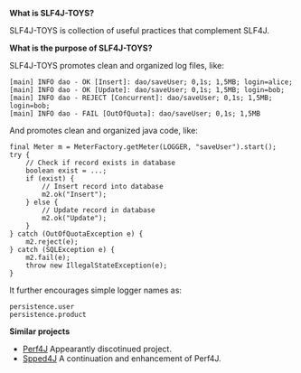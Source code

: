 **What is SLF4J-TOYS?**

SLF4J-TOYS is collection of useful practices that complement SLF4J.

**What is the purpose of SLF4J-TOYS?**

SLF4J-TOYS promotes clean and organized log files, like:
```
[main] INFO dao - OK [Insert]: dao/saveUser; 0,1s; 1,5MB; login=alice; 
[main] INFO dao - OK [Update]: dao/saveUser; 0,1s; 1,5MB; login=bob; 
[main] INFO dao - REJECT [Concurrent]: dao/saveUser; 0,1s; 1,5MB; login=bob; 
[main] INFO dao - FAIL [OutOfQuota]: dao/saveUser; 0,1s; 1,5MB
```

And promotes clean and organized java code, like:
```
final Meter m = MeterFactory.getMeter(LOGGER, "saveUser").start();
try {
    // Check if record exists in database   
    boolean exist = ...;
    if (exist) {
        // Insert record into database
        m2.ok("Insert");
    } else {
        // Update record in database
        m2.ok("Update");
    }
} catch (OutOfQuotaException e) {
    m2.reject(e);
} catch (SQLException e) {
    m2.fail(e);
    throw new IllegalStateException(e);
}
```

It further encourages simple logger names as:
```
persistence.user
persistence.product
```

**Similar projects**

 * [Perf4J](http://perf4j.codehaus.org/) Appearantly discotinued project.
 * [Spped4J](http://perf4j.codehaus.org/) A continuation and enhancement of Perf4J.

